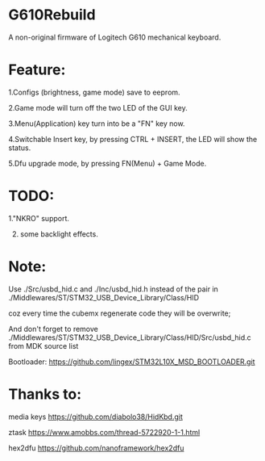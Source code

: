 # G610Rebuild
A non-original firmware of Logitech G610 mechanical keyboard.

# Feature:
1.Configs (brightness, game mode) save to eeprom.

2.Game mode will turn off the two LED of the GUI key.

3.Menu(Application) key turn into be a "FN" key now.

4.Switchable Insert key, by pressing CTRL + INSERT, the LED will show the status.

5.Dfu upgrade mode, by pressing FN(Menu) + Game Mode.


# TODO:
1."NKRO" support.

2. some backlight effects.



# Note:
Use ./Src/usbd_hid.c and ./Inc/usbd_hid.h instead of the pair in ./Middlewares/ST/STM32_USB_Device_Library/Class/HID

coz every time the cubemx regenerate code they will be overwrite;

And don't forget to remove ./Middlewares/ST/STM32_USB_Device_Library/Class/HID/Src/usbd_hid.c from MDK source list

Bootloader:
https://github.com/lingex/STM32L10X_MSD_BOOTLOADER.git


# Thanks to:

media keys
https://github.com/diabolo38/HidKbd.git

ztask
https://www.amobbs.com/thread-5722920-1-1.html

hex2dfu
https://github.com/nanoframework/hex2dfu
